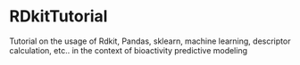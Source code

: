 RDkitTutorial
=============

Tutorial on the usage of Rdkit, Pandas, sklearn, machine learning, descriptor calculation, etc.. in the context of bioactivity predictive modeling

